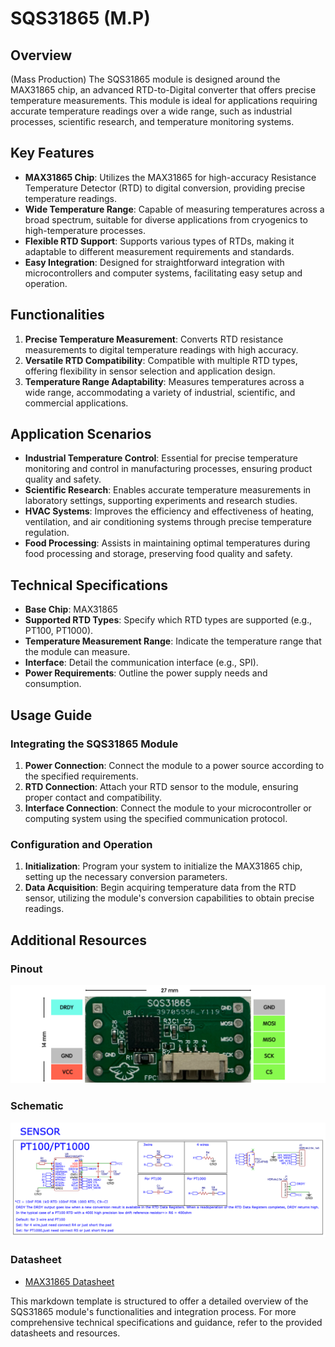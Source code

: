 # SQS31865 (M.P)

## Overview

(Mass Production) The SQS31865 module is designed around the MAX31865 chip, an advanced RTD-to-Digital converter that offers precise temperature measurements. This module is ideal for applications requiring accurate temperature readings over a wide range, such as industrial processes, scientific research, and temperature monitoring systems.

## Key Features

* **MAX31865 Chip**: Utilizes the MAX31865 for high-accuracy Resistance Temperature Detector (RTD) to digital conversion, providing precise temperature readings.
* **Wide Temperature Range**: Capable of measuring temperatures across a broad spectrum, suitable for diverse applications from cryogenics to high-temperature processes.
* **Flexible RTD Support**: Supports various types of RTDs, making it adaptable to different measurement requirements and standards.
* **Easy Integration**: Designed for straightforward integration with microcontrollers and computer systems, facilitating easy setup and operation.

## Functionalities

1. **Precise Temperature Measurement**: Converts RTD resistance measurements to digital temperature readings with high accuracy.
2. **Versatile RTD Compatibility**: Compatible with multiple RTD types, offering flexibility in sensor selection and application design.
3. **Temperature Range Adaptability**: Measures temperatures across a wide range, accommodating a variety of industrial, scientific, and commercial applications.

## Application Scenarios

* **Industrial Temperature Control**: Essential for precise temperature monitoring and control in manufacturing processes, ensuring product quality and safety.
* **Scientific Research**: Enables accurate temperature measurements in laboratory settings, supporting experiments and research studies.
* **HVAC Systems**: Improves the efficiency and effectiveness of heating, ventilation, and air conditioning systems through precise temperature regulation.
* **Food Processing**: Assists in maintaining optimal temperatures during food processing and storage, preserving food quality and safety.

## Technical Specifications

* **Base Chip**: MAX31865
* **Supported RTD Types**: Specify which RTD types are supported (e.g., PT100, PT1000).
* **Temperature Measurement Range**: Indicate the temperature range that the module can measure.
* **Interface**: Detail the communication interface (e.g., SPI).
* **Power Requirements**: Outline the power supply needs and consumption.

## Usage Guide

### Integrating the SQS31865 Module

1. **Power Connection**: Connect the module to a power source according to the specified requirements.
2. **RTD Connection**: Attach your RTD sensor to the module, ensuring proper contact and compatibility.
3. **Interface Connection**: Connect the module to your microcontroller or computing system using the specified communication protocol.

### Configuration and Operation

1. **Initialization**: Program your system to initialize the MAX31865 chip, setting up the necessary conversion parameters.
2. **Data Acquisition**: Begin acquiring temperature data from the RTD sensor, utilizing the module's conversion capabilities to obtain precise readings.

## Additional Resources

### Pinout

![SQS31865 Pinout Diagram](pinout.png)

### Schematic

![SQS31865 Schematic Diagram](schematic.png)

### Datasheet

* [MAX31865 Datasheet](MAX31865ATP.pdf)

This markdown template is structured to offer a detailed overview of the SQS31865 module's functionalities and integration process. For more comprehensive technical specifications and guidance, refer to the provided datasheets and resources.
